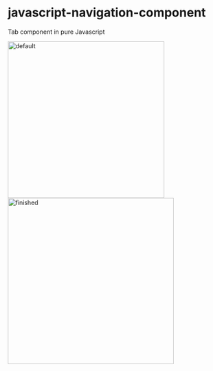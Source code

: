 # javascript-navigation-component
Tab component in pure Javascript


<img width="364" alt="default" src="https://user-images.githubusercontent.com/59332514/225994830-b3f20bf2-4d7b-49e7-98f0-ffa1fe00f89e.PNG">
<img width="386" alt="finished" src="https://user-images.githubusercontent.com/59332514/225994860-0d8dcade-ceb1-4b2e-b33e-351a03d74078.PNG">
